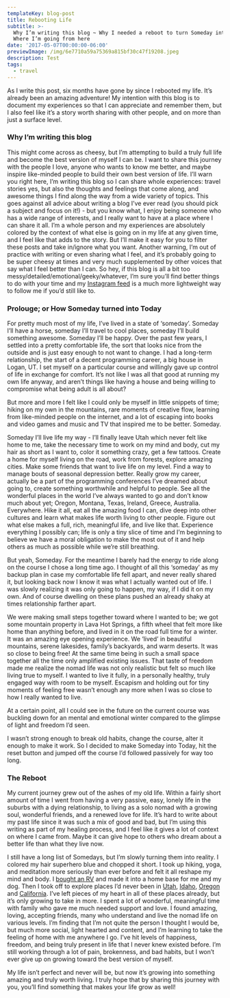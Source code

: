 ```yaml
---
templateKey: blog-post
title: Rebooting Life
subtitle: >-
  Why I’m writing this blog ~ Why I needed a reboot to turn Someday into Today ~
  Where I’m going from here
date: '2017-05-07T00:00:00-06:00'
previewImage: /img/6e7710a59a75369a815bf30c47f19208.jpeg
description: Test
tags:
  - travel
---
```

As I write this post, six months have gone by since I rebooted my life. It’s already been an amazing adventure! My intention with this blog is to document my experiences so that I can appreciate and remember them, but I also feel like it’s a story worth sharing with other people, and on more than just a surface level.  

### Why I’m writing this blog
This might come across as cheesy, but I’m attempting to build a truly full life and become the best version of myself I can be. I want to share this journey with the people I love, anyone who wants to know me better, and maybe inspire like-minded people to build their own best version of life. I’ll warn you right here, I’m writing this blog so I can share whole experiences: travel stories yes, but also the thoughts and feelings that come along, and awesome things I find along the way from a wide variety of topics. This goes against all advice about writing a blog I’ve ever read (you should pick a subject and focus on it!) - but you know what, I enjoy being someone who has a wide range of interests, and I really want to have at a place where I can share it all. I’m a whole person and my experiences are absolutely colored by the context of what else is going on in my life at any given time, and I feel like that adds to the story.  But I’ll make it easy for you to filter these posts and take in/ignore what you want. Another warning, I’m out of practice with writing or even sharing what I feel, and it’s probably going to be super cheesy at times and very much supplemented by other voices that say what I feel better than I can. So hey, if this blog is all a bit too messy/detailed/emotional/geeky/whatever, I’m sure you’ll find better things to do with your time and my [Instagram feed](https://www.instagram.com/tami_evergreen/) is a much more lightweight way to follow me if you’d still like to. 



### Prolouge; or How Someday turned into Today

For pretty much most of my life, I’ve lived in a state of ‘someday’. Someday I’ll have a horse, someday I’ll travel to cool places, someday I’ll build something awesome. Someday I’ll be happy. Over the past few years, I settled into a pretty comfortable life, the sort that looks nice from the outside and is just easy enough to not want to change. I had a long-term relationship, the start of a decent programming career, a big house in Logan, UT. I set myself on a particular course and willingly gave up control of life in exchange for comfort. It’s not like I was all that good at running my own life anyway, and aren’t things like having a house and being willing to compromise what being adult is all about?

But more and more I felt like I could only be myself in little snippets of time; hiking on my own in the mountains, rare moments of creative flow, learning from like-minded people on the internet, and a lot of escaping into books and video games and music and TV that inspired me to be better. Someday.

Someday I’ll live life my way - I’ll finally leave Utah which never felt like home to me, take the necessary time to work on my mind and body, cut my hair as short as I want to, color it something crazy, get a few tattoos. Create a home for myself living on the road, work from forests, explore amazing cities. Make some friends that want to live life on my level.  Find a way to manage bouts of seasonal depression better. Really grow my career, actually be a part of the programming conferences I’ve dreamed about going to, create something worthwhile and helpful to people. See all the wonderful places in the world I’ve always wanted to go and don’t know much about yet; Oregon, Montana, Texas, Ireland, Greece, Australia. Everywhere. Hike it all, eat all the amazing food I can, dive deep into other cultures and learn what makes life worth living to other people. Figure out what else makes a full, rich, meaningful life, and live like that. Experience everything I possibly can; life is only a tiny slice of time and I’m beginning to believe we have a moral obligation to make the most out of it and help others as much as possible while we’re still breathing.

But yeah, Someday. For the meantime I barely had the energy to ride along on the course I chose a long time ago. I thought of all this ‘someday’ as my backup plan in case my comfortable life fell apart, and never really shared it, but looking back now I know it was what I actually wanted out of life. I was slowly realizing it was only going to happen, my way, if I did it on my own. And of course dwelling on these plans pushed an already shaky at times relationship farther apart. 

We were making small steps together toward where I wanted to be; we got some mountain property in Lava Hot Springs, a fifth wheel that felt more like home than anything before, and lived in it on the road full time for a winter. It was an amazing eye opening experience. We ‘lived’ in beautiful mountains, serene lakesides, family’s backyards, and warm deserts. It was so close to being free! At the same time being in such a small space together all the time only amplified existing issues. That taste of freedom made me realize the nomad life was not only realistic but felt so much like living true to myself.  I wanted to live it fully, in a personally healthy, truly engaged way with room to be myself.  Escapism and holding out for tiny moments of feeling free wasn’t enough any more when I was so close to how I really wanted to live. 

At a certain point, all I could see in the future on the current course was buckling down for an mental and emotional winter compared to the glimpse of light and freedom I’d seen.

I wasn’t strong enough to break old habits, change the course, alter it enough to make it work. So I decided to make Someday into Today, hit the reset button and jumped off the course I’d followed passively for way too long.

### The Reboot

My current journey grew out of the ashes of my old life.  Within a fairly short amount of time I went from having a very passive, easy, lonely life in the suburbs with a dying relationship, to living as a solo nomad with a growing soul, wonderful friends, and a renewed love for life. It’s hard to write about my past life since it was such a mix of good and bad, but I’m using this writing as part of my healing process, and I feel like it gives a lot of context on where I came from. Maybe it can give hope to others who dream about a better life than what they live now. 

I still have a long list of Somedays, but I’m slowly turning them into reality. I colored my hair superhero blue and chopped it short. I took up hiking, yoga, and meditation more seriously than ever before and felt it all reshape my mind and body. I [bought an RV]() and made it into a home base for me and my dog. Then I took off to explore places I’d never been in [Utah](), [Idaho](), [Oregon]() and [California](). I’ve left pieces of my heart in all of these places already, but it’s only growing to take in more. I spent a lot of wonderful, meaningful time with family who gave me much needed support and love. I found amazing, loving, accepting friends, many who understand and live the nomad life on various levels. I’m finding that I’m not quite the person I thought I would be, but much more social, light hearted and content, and I’m learning to take the feeling of home with me anywhere I go. I’ve hit levels of happiness, freedom, and being truly present in life that I never knew existed before. I’m still working through a lot of pain, brokenness, and bad habits, but I won’t ever give up on growing toward the best version of myself.

My life isn’t perfect and never will be, but now it’s growing into something amazing and truly worth living. I truly hope that by sharing this journey with you, you’ll find something that makes your life grow as well!
